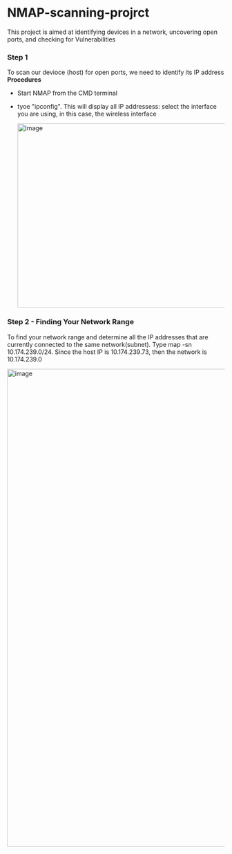 # NMAP-scanning-projrct
This project is aimed at identifying devices in a network, uncovering open ports, and checking for  Vulnerabilities

### Step 1
To scan our devioce (host) for open ports, we need to identify its IP address
**Procedures**
* Start NMAP from the CMD terminal
* tyoe "ipconfig". This will display all IP addressess: select the interface you are using, in this case, the wireless interface

  <img width="1640" height="425" alt="image" src="https://github.com/user-attachments/assets/eda2734d-4ca8-4b8a-bb85-df6750bf698a" />

### Step 2 - Finding Your Network Range
To find your network range and determine all the IP addresses that are currently connected to the same network(subnet). Type map -sn  10.174.239.0/24. Since the host IP is  10.174.239.73, then the network is 10.174.239.0

<img width="1908" height="1104" alt="image" src="https://github.com/user-attachments/assets/639f2d98-a870-4c7b-bbf0-a5e171a08548" />
